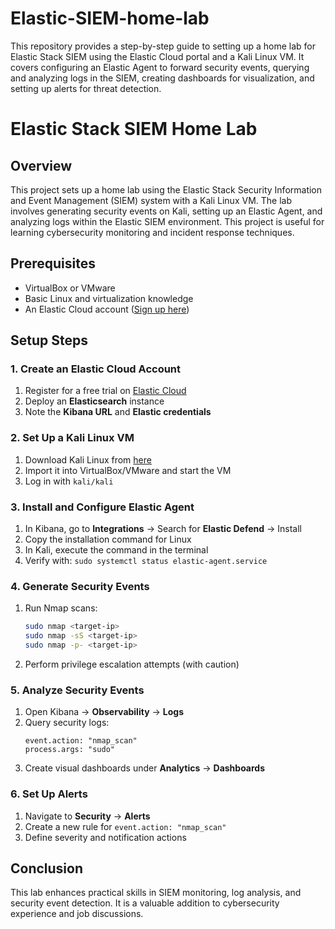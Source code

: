 # Elastic-SIEM-home-lab
This repository provides a step-by-step guide to setting up a home lab for Elastic Stack SIEM using the Elastic Cloud portal and a Kali Linux VM. It covers configuring an Elastic Agent to forward security events, querying and analyzing logs in the SIEM, creating dashboards for visualization, and setting up alerts for threat detection.
# Elastic Stack SIEM Home Lab

## Overview
This project sets up a home lab using the Elastic Stack Security Information and Event Management (SIEM) system with a Kali Linux VM. The lab involves generating security events on Kali, setting up an Elastic Agent, and analyzing logs within the Elastic SIEM environment. This project is useful for learning cybersecurity monitoring and incident response techniques.

## Prerequisites
- VirtualBox or VMware
- Basic Linux and virtualization knowledge
- An Elastic Cloud account ([Sign up here](https://cloud.elastic.co/registration))

## Setup Steps

### 1. Create an Elastic Cloud Account
1. Register for a free trial on [Elastic Cloud](https://cloud.elastic.co)
2. Deploy an **Elasticsearch** instance
3. Note the **Kibana URL** and **Elastic credentials**

### 2. Set Up a Kali Linux VM
1. Download Kali Linux from [here](https://www.kali.org/get-kali/#kali-virtual-machines)
2. Import it into VirtualBox/VMware and start the VM
3. Log in with `kali/kali`

### 3. Install and Configure Elastic Agent
1. In Kibana, go to **Integrations** → Search for **Elastic Defend** → Install
2. Copy the installation command for Linux
3. In Kali, execute the command in the terminal
4. Verify with: `sudo systemctl status elastic-agent.service`

### 4. Generate Security Events
1. Run Nmap scans:
   ```bash
   sudo nmap <target-ip>
   sudo nmap -sS <target-ip>
   sudo nmap -p- <target-ip>
   ```
2. Perform privilege escalation attempts (with caution)

### 5. Analyze Security Events
1. Open Kibana → **Observability** → **Logs**
2. Query security logs:
   ```
   event.action: "nmap_scan"
   process.args: "sudo"
   ```
3. Create visual dashboards under **Analytics** → **Dashboards**

### 6. Set Up Alerts
1. Navigate to **Security** → **Alerts**
2. Create a new rule for `event.action: "nmap_scan"`
3. Define severity and notification actions

## Conclusion
This lab enhances practical skills in SIEM monitoring, log analysis, and security event detection. It is a valuable addition to cybersecurity experience and job discussions.

